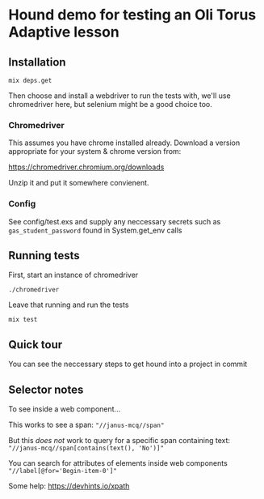 # Hound demo for testing an Oli Torus Adaptive lesson

## Installation

`mix deps.get`

Then choose and install a webdriver to run the tests with, we'll use chromedriver here, but selenium
might be a good choice too.

### Chromedriver

This assumes you have chrome installed already. Download a version appropriate for your system & chrome version from:

https://chromedriver.chromium.org/downloads

Unzip it and put it somewhere convienent.

### Config

See config/test.exs and supply any neccessary secrets such as `gas_student_password` found in System.get_env calls

## Running tests

First, start an instance of chromedriver

`./chromedriver`

Leave that running and run the tests

`mix test`

## Quick tour

You can see the neccessary steps to get hound into a project in commit

## Selector notes

To see inside a web component...

This works to see a span:
`"//janus-mcq//span"`

But this _does not_ work to query for a specific span containing text:
`"//janus-mcq//span[contains(text(), 'No')]"`

You can search for attributes of elements inside web components `"//label[@for='Begin-item-0']"`

Some help:
https://devhints.io/xpath
